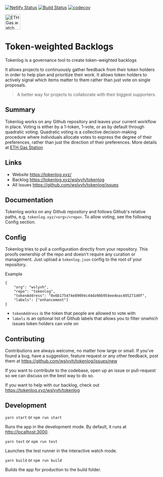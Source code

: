 [![Netlify Status](https://api.netlify.com/api/v1/badges/d3885dcb-8c9e-4e1a-88ad-29658cd376f0/deploy-status)](https://app.netlify.com/sites/tokenlog/deploys)
[![Build Status](https://travis-ci.org/wslyvh/tokenlog.svg?branch=master)](https://travis-ci.org/wslyvh/tokenlog)
[![codecov](https://codecov.io/gh/wslyvh/tokenlog/branch/master/graph/badge.svg?token=LTQZY64K6X)](undefined)


<img src="https://tokenlog.xyz/icon.png" alt="ETH Gas.watch" width="50"/> 

# Token-weighted Backlogs

Tokenlog is a governance tool to create token-weighted backlogs

It allows projects to continuously gather feedback from their token holders in order to help plan and prioritize their work.​ It allows token holders to actively signal which items matter to them rather than just vote on single proposals.

> A better way for projects to collaborate with their biggest supporters.

## Summary 
Tokenlog works on any Github repository and leaves your current workflow in place. Voting is either by a 1-token, 1-vote, or as by default through quadratic voting. Quadratic voting is a collective decision-making procedure where individuals allocate votes to express the degree of their preferences, rather than just the direction of their preferences. More details at [ETH Gas Station](https://ethgasstation.info/blog/quadratic-funding-in-a-nutshell/)

## Links
- Website https://tokenlog.xyz/
- Backlog https://tokenlog.xyz/wslyvh/tokenlog
- All Issues https://github.com/wslyvh/tokenlog/issues

## Documentation
Tokenlog works on any Github repository and follows Github's relative paths, e.g. `tokenlog.xyz/<org>/<repo>`. To allow voting, see the following Config section. 

## Config
Tokenlog tries to pull a configuration directly from your repository. This proofs ownership of the repo and doesn't require any curation or management. Just upload a `tokenlog.json` config to the root of your repository.

Example
```
{
    "org": "wslyvh",
    "repo": "tokenlog",
    "tokenAddress": "0x6b175474e89094c44da98b954eedeac495271d0f",
    "labels": ["enhancement"]
}
```

- `tokenAddress` is the token that people are allowed to vote with
- `labels` is an optional list of Github labels that allows you to filter onwhich issues token holders can vote on 


## Contributing
Contributions are always welcome, no matter how large or small. If you've found a bug, have a suggestion, feature request or any other feedback, post them at https://github.com/wslyvh/tokenlog/issues/new

If you want to contribute to the codebase, open up an issue or pull-request so we can discuss on the best way to do so. 

If you want to help with our backlog, check out https://tokenlog.xyz/wslyvh/tokenlog

## Development 
`yarn start` or `npm run start`

Runs the app in the development mode. By default, it runs at [http://localhost:3000](http://localhost:3000).

`yarn test` or `npm run test`

Launches the test runner in the interactive watch mode.

`yarn build` or `npm run build`

Builds the app for production to the build folder.

